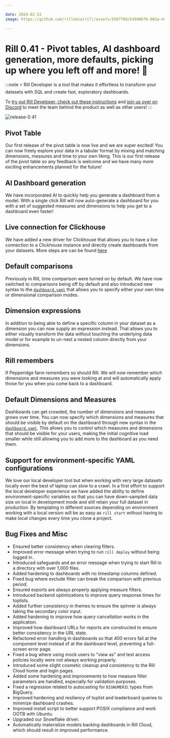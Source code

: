 ```yaml
---

date: 2024-02-22
image: https://github.com/rilldata/rill/assets/5587788/b30486f6-002a-445d-8a1b-955b6ec0066d

---
```


# Rill 0.41 - Pivot tables, AI dashboard generation, more defaults, picking up where you left off and more! 🚀

:::note
⚡ Rill Developer is a tool that makes it effortless to transform your datasets with SQL and create fast, exploratory dashboards.

To [try out Rill Developer, check out these instructions](../../install) and [join us over on Discord](https://bit.ly/3bbcSl9) to meet the team behind the product as well as other users!
:::

![release-0 41](https://storage.googleapis.com/prod-cdn.rilldata.com/docs/release-notes/0.41_with_ai.gif)

## Pivot Table
Our first release of the pivot table is now live and we are super excited! You can now freely explore your data in a tabular format by mixing and matching dimensions, measures and time to your own liking. This is our first release of the pivot table so any feedback is welcome and we have many more exciting enhancements planned for the future!

## AI Dashboard generation
We have incorporated AI to quickly help you generate a dashboard from a model. With a single click Rill will now auto-generate a dashboard for you with a set of suggested measures and dimensions to help you get to a dashboard even faster!

## Live connection for Clickhouse 
We have added a new driver for Clickhouse that allows you to have a live connection to a Clickhouse instance and directly create dashboards from your datasets.
More steps are can be found [here](../../develop/import-data#clickhouse)

## Default comparisons
Previously in Rill, time comparison were turned on by default. We have now switched to comparisons being off by default and also introduced new syntax to the [`dashboard.yaml`](../../reference/project-files/dashboards) that allows you to specify either your own time or dimensional comparison modes.

## Dimension expressions
In addition to being able to define a specific column in your dataset as a dimension you can now supply an expression instead. That allows you to either visually transform the data without touching the underlying data model or for example to un-nest a nested column directly from your dimensions.

## Rill remembers
If Pepperidge farm remembers so should Rill. We will now remember which dimensions and measures you were looking at and will automatically apply those for you when you come back to a dashboard.

## Default Dimensions and Measures
Dashboards can get crowded, the number of dimensions and measures grows over time. You can now specify which dimensions and measures that should be visible by default on the dashboard through new syntax in the [`dashboard.yaml`](../../reference/project-files/dashboards). This allows you to control which measures and dimensions that should be visible for your users, making the initial cognitive load smaller while still allowing you to add more to the dashboard as you need them.

## Support for environment-specific YAML configurations
We love our local developer tool but when working with very large datasets locally even the best of laptop can slow to a crawl.
In a first effort to support the local developer experience we have added the ability to define environment-specific variables so that you can have down-sampled data size on local in development mode and still retain your full dataset in production. By templating in different sources depending on environment working with a local version will be as easy as `rill start` without having to make local changes every time you clone a project. 

## Bug Fixes and Misc
- Ensured better consistency when clearing filters.
- Improved error message when trying to run `rill deploy` without being logged in.
- Introduced safeguards and an error message when trying to start Rill in a directory with over 1,000 files.
- Added hardening to dashboards with no timestamp columns defined.
- Fixed bug where exclude filter can break the comparison with previous period.
- Ensured exports are always properly applying measure filters.
- Introduced backend optimizations to improve query response times for toplists.
- Added further consistency in themes to ensure the spinner is always taking the secondary color input.
- Added hardening to improve how query cancellation works in the application.
- Improved how dashboard URLs for reports are constructed to ensure better consistency in the URL state.
- Refactored error handling in dashboards so that 400 errors fail at the component level instead of at the dashboard level, preventing a full-screen error page. 
- Fixed a bug where using mock users to "view as" and test access policies locally were not always working properly.
- Introduced some slight cosmetic cleanup and consistency to the Rill Cloud home and login pages.
- Added some hardening and improvements to how measure filter parameters are handled, especially for validation purposes.
- Fixed a regression related to autocasting for `BIGNUMERIC` types from BigQuery.
- Improved hardening and resiliency of toplist and leaderboard queries to minimize dashboard crashes.
- Improved install script to better support POSIX compliance and work OOTB with Ubuntu.
- Upgraded our Snowflake driver.
- Automatically materialize models backing dashboards in Rill Cloud, which should result in improved performance.